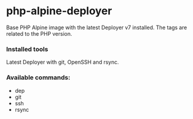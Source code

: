 # php-alpine-deployer

Base PHP Alpine image with the latest Deployer v7 installed. The tags are related to the PHP version.

### Installed tools

Latest Deployer with git, OpenSSH and rsync.

### Available commands:

* dep
* git
* ssh
* rsync
